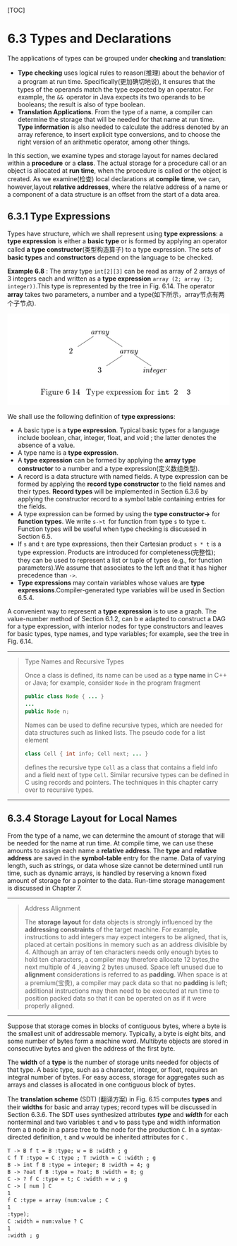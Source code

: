 [TOC]

# 6.3 Types and Declarations

The applications of types can be grouped under **checking** and **translation**:

- **Type checking** uses logical rules to reason(推理) about the behavior of a program at run time. Specifically(更加确切地说), it ensures that the types of the operands match the type expected by an operator. For example, the `&& `operator in Java expects its two operands to be booleans; the result is also of type boolean.
- **Translation Applications**. From the type of a name, a compiler can determine the storage that will be needed for that name at run time. **Type information** is also needed to calculate the address denoted by an array reference, to insert explicit type conversions, and to choose the right version of an arithmetic operator, among other things.



In this section, we examine types and storage layout for names declared within a **procedure** or a **class**. The actual storage for a procedure call or an object is allocated at **run time**, when the procedure is called or the object is created. As we examine(检查) local declarations at **compile time**, we can, however,layout **relative addresses**, where the relative address of a name or a component of a data structure is an offset from the start of a data area.

## 6.3.1 Type Expressions

Types have structure, which we shall represent using **type expressions**: a **type expression** is either a **basic type** or is formed by applying an operator called **a type constructor**(类型构造算子) to a type expression. The sets of **basic types** and **constructors** depend on the language to be checked.

**Example 6.8** : The array type `int[2][3]` can be read as array of 2 arrays of 3 integers each and written as a **type expression** `array (2; array (3; integer))`.This type is represented by the tree in Fig. 6.14. The operator **array** takes two parameters, a number and a type(如下所示，array节点有两个子节点). 

![](./Figure-6.14-Type-expression-for-int[2][3].png)

We shall use the following definition of **type expressions**:

- A basic type is a **type expression**. Typical basic types for a language include boolean, char, integer, float, and void ; the latter denotes the absence of a value.
- A type name is a **type expression**.
- A **type expression** can be formed by applying the **array type constructor** to a number and a type expression(定义数组类型).
- A record is a data structure with named fields. A type expression can be formed by applying the **record type constructor** to the field names and their types. **Record types** will be implemented in Section 6.3.6 by applying the constructor record to a symbol table containing entries for the fields.
- A type expression can be formed by using the **type constructor->**  for **function types**. We write `s->t `for function from type `s` to type `t`. Function types will be useful when type checking is discussed in Section 6.5.
- If `s` and `t` are type expressions, then their Cartesian product `s * t` is a type expression. Products are introduced for completeness(完整性); they can be used to represent a list or tuple of types (e.g., for function parameters).We assume that associates to the left and that it has higher precedence
  than `->`.
- **Type expressions** may contain variables whose values are **type expressions**.Compiler-generated type variables will be used in Section 6.5.4.



A convenient way to represent a **type expression** is to use a graph. The value-number method of Section 6.1.2, can b e adapted to construct a DAG for a type expression, with interior nodes for type constructors and leaves for basic types, type names, and type variables; for example, see the tree in Fig. 6.14.

---

>Type Names and Recursive Types
>
>Once a class is defined, its name can be used as a **type name** in C++ or Java; for example, consider `Node` in the program fragment
>
>```java
>public class Node { ... }
>...
>public Node n;
>```
>
>Names can be used to define recursive types, which are needed for data structures such as linked lists. The pseudo code for a list element
>
>```java
>class Cell { int info; Cell next; ... }
>```
>
>
>defines the recursive type `Cell` as a class that contains a field info and a field next of type `Cell`. Similar recursive types can be defined in C using records and pointers. The techniques in this chapter carry over to recursive types.

---

## 6.3.4 Storage Layout for Local Names

From the type of a name, we can determine the amount of storage that will be needed for the name at run time. At compile time, we can use these amounts to assign each name a **relative address**. The **type** and **relative address** are saved in the **symbol-table** entry for the name. Data of varying length, such as strings, or data whose size cannot be determined until run time, such as dynamic arrays, is handled by reserving a known fixed amount of storage for a pointer to the data. Run-time storage management is discussed in Chapter 7.



---

>Address Alignment
>
>The **storage layout** for data objects is strongly influenced by the **addressing constraints** of the target machine. For example, instructions to add integers may expect integers to be aligned, that is, placed at certain positions in memory such as an address divisible by 4. Although an array of ten characters needs only enough bytes to hold ten characters, a compiler may therefore allocate 12 bytes,the next multiple of 4 ,leaving 2 bytes unused. Space left unused due to **alignment** considerations is referred to as **padding**. When space is at a premium(宝贵), a compiler may pack data so that no **padding** is left; additional instructions may then need to be executed at run time to position packed data so that it can be operated on as if it were properly aligned.

---

Suppose that storage comes in blocks of contiguous bytes, where a byte is the smallest unit of addressable memory. Typically, a byte is eight bits, and some number of bytes form a machine word. Multibyte objects are stored in consecutive bytes and given the address of the first byte.

The **width** of a **type** is the number of storage units needed for objects of that type. A basic type, such as a character, integer, or float, requires an integral number of bytes. For easy access, storage for aggregates such as arrays and classes is allocated in one contiguous block of bytes.

The **translation scheme** (SDT) (翻译方案) in Fig. 6.15 computes **types** and their **widths** for basic and array types; record types will be discussed in Section 6.3.6. The SDT uses synthesized attributes ***type*** and ***width*** for each nonterminal and two variables `t` and `w` to pass type and width information from a `B` node in a parse tree to the node for the production `C`. In a syntax-directed definition, `t` and `w` would be inherited attributes for `C` .



```
T -> B f t = B :type; w = B :width ; g
C f T :type = C :type ; T :width = C :width ; g
B -> int f B :type = integer; B :width = 4; g
B -> ?oat f B :type = ?oat; B :width = 8; g
C -> ? f C :type = t; C :width = w ; g
C -> [ num ] C
1
f C :type = array (num:value ; C
1
:type);
C :width = num:value ? C
1
:width ; g
```

